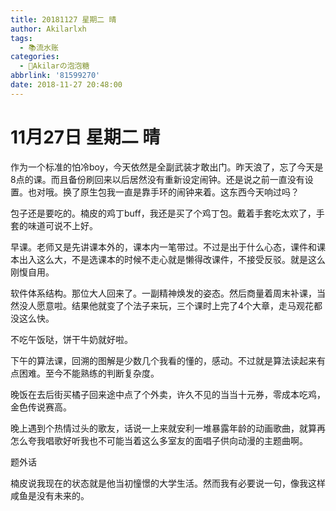 ```yaml
---
title: 20181127 星期二 晴
author: Akilarlxh
tags:
  - 📚流水账
categories:
  - 🍬Akilarの泡泡糖
abbrlink: '81599270'
date: 2018-11-27 20:48:00
---
```

# 11月27日 星期二 晴

作为一个标准的怕冷boy，今天依然是全副武装才敢出门。昨天浪了，忘了今天是8点的课。而且备份刷回来以后居然没有重新设定闹钟。还是说之前一直没有设置。也对哦。换了原生包我一直是靠手环的闹钟来着。这东西今天响过吗？

包子还是要吃的。楠皮的鸡丁buff，我还是买了个鸡丁包。戴着手套吃太欢了，手套的味道可说不上好。

早课。老师又是先讲课本外的，课本内一笔带过。不过是出于什么心态，课件和课本出入这么大，不是选课本的时候不走心就是懒得改课件，不接受反驳。就是这么刚愎自用。

软件体系结构。那位大人回来了。一副精神焕发的姿态。然后商量着周末补课，当然没人愿意啦。结果他就变了个法子来玩，三个课时上完了4个大章，走马观花都没这么快。

不吃午饭哒，饼干牛奶就好啦。

下午的算法课，回溯的图解是少数几个我看的懂的，感动。不过就是算法读起来有点困难。至今不能熟练的判断复杂度。

晚饭在去后街买橘子回来途中点了个外卖，许久不见的当当十元券，零成本吃鸡，金色传说赛高。

晚上遇到个热情过头的歌友，话说一上来就安利一堆暴露年龄的动画歌曲，就算再怎么夸我唱歌好听我也不可能当着这么多室友的面唱子供向动漫的主题曲啊。

题外话

楠皮说我现在的状态就是他当初憧憬的大学生活。然而我有必要说一句，像我这样咸鱼是没有未来的。



